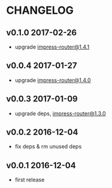 # CHANGELOG

## v0.1.0 2017-02-26

- upgrade impress-router@1.4.1

## v0.0.4 2017-01-27

- upgrade impress-router@1.4.0

## v0.0.3 2017-01-09

- upgrade deps, impress-router@1.3.0

## v0.0.2 2016-12-04

- fix deps & rm unused deps

## v0.0.1 2016-12-04

- first release
